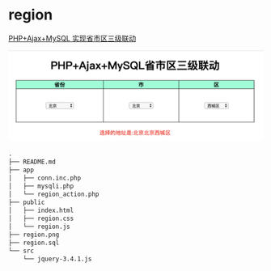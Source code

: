 # region

[PHP+Ajax+MySQL 实现省市区三级联动](https://github.com/7emini/region)

![](region.png)

```
.
├── README.md
├── app
│   ├── conn.inc.php
│   ├── mysqli.php
│   └── region_action.php 
├── public
│   ├── index.html
│   ├── region.css
│   └── region.js
├── region.png
├── region.sql
└── src
    └── jquery-3.4.1.js
``` 